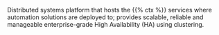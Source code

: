Distributed systems platform that hosts the {{% ctx %}} services where automation solutions are deployed to; provides scalable, reliable and manageable enterprise-grade High Availability (HA) using clustering.